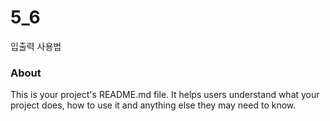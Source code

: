 5_6
===

입출력 사용법

### About

This is your project's README.md file. It helps users understand what your
project does, how to use it and anything else they may need to know.